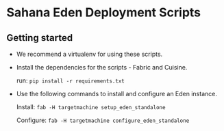 # Sahana Eden Deployment Scripts

## Getting started

 - We recommend a virtualenv for using these scripts.

 - Install the dependencies for the scripts - Fabric and Cuisine.
   
   run: `pip install -r requirements.txt`
 
 - Use the following commands to install and configure an Eden instance.
   
   Install: `fab -H targetmachine setup_eden_standalone`
   
   Configure: `fab -H targetmachine configure_eden_standalone`
